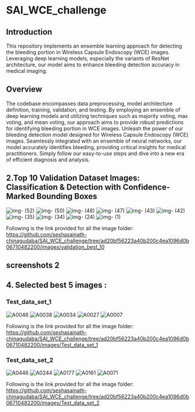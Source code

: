 # SAI_WCE_challenge
## Introduction
This repository implements an ensemble learning approach for detecting the bleeding portion in Wireless Capsule Endoscopy (WCE) images. Leveraging deep learning models, especially the variants of ResNet architecture, our model aims to enhance bleeding detection accuracy in medical imaging.

## Overview
The codebase encompasses data preprocessing, model architecture definition, training, validation, and testing. By employing an ensemble of deep learning models and utilizing techniques such as majority voting, max voting, and mean voting, our approach aims to provide robust predictions for identifying bleeding portion in WCE images.
Unleash the power of our bleeding detection model designed for Wireless Capsule Endoscopy (WCE) images. Seamlessly integrated with an ensemble of neural networks, our model accurately identifies bleeding, providing critical insights for medical practitioners. Simply follow our easy-to-use steps and dive into a new era of efficient diagnosis and analysis.

## 2.Top 10 Validation Dataset Images: Classification & Detection with Confidence-Marked Bounding Boxes
![img- (52)](https://github.com/seshasainath-chinagudaba/SAI_WCE_challenge/assets/61778966/95beb3f7-5632-4aa4-a484-4a19aef25d9b)
![img- (50)](https://github.com/seshasainath-chinagudaba/SAI_WCE_challenge/assets/61778966/c9821548-0645-423e-916a-5d5405e6f474)
![img- (48)](https://github.com/seshasainath-chinagudaba/SAI_WCE_challenge/assets/61778966/009beffb-cc2b-4f6a-950a-1eb2ccf60c27)
![img- (47)](https://github.com/seshasainath-chinagudaba/SAI_WCE_challenge/assets/61778966/7d85467f-258c-4a33-b607-d121c8168f9d)
![img- (43)](https://github.com/seshasainath-chinagudaba/SAI_WCE_challenge/assets/61778966/8e14ef2e-17bb-4214-ab40-c7a3a8f45a94)
![img- (42)](https://github.com/seshasainath-chinagudaba/SAI_WCE_challenge/assets/61778966/00128118-0c05-4cc2-a3ff-4a82fe31b9f8)
![img- (35)](https://github.com/seshasainath-chinagudaba/SAI_WCE_challenge/assets/61778966/0024c145-ccb2-46dd-8138-4bd412eb89de)
![img- (34)](https://github.com/seshasainath-chinagudaba/SAI_WCE_challenge/assets/61778966/9b1511b1-1324-4f55-81ca-c6e4a2f83fb6)
![img- (24)](https://github.com/seshasainath-chinagudaba/SAI_WCE_challenge/assets/61778966/7bc630d7-08ff-410d-958a-bca3e5328891)
![img- (1)](https://github.com/seshasainath-chinagudaba/SAI_WCE_challenge/assets/61778966/34de62d4-a201-47ef-8564-58dbf7f05507) 

 Following is the link provided for all the image folder: https://github.com/seshasainath-chinagudaba/SAI_WCE_challenge/tree/ad20bf56223a40b200c4ea1096d0b06710482200/images/validation_best_10
## screenshots 2

## 4. Selected best 5 images :

### Test_data_set_1

![A0046](https://github.com/seshasainath-chinagudaba/SAI_WCE_challenge/assets/61778966/2362ddef-8548-4e1d-887b-f10ce105c2ac)
![A0038](https://github.com/seshasainath-chinagudaba/SAI_WCE_challenge/assets/61778966/ce86b710-133d-4abb-85d5-a8b9ae27ccc9)
![A0034](https://github.com/seshasainath-chinagudaba/SAI_WCE_challenge/assets/61778966/ea6ad5c9-9db3-40d2-9cbc-fc666ec8effb)
![A0027](https://github.com/seshasainath-chinagudaba/SAI_WCE_challenge/assets/61778966/2a31658f-c406-448d-a0b1-8e5aefe97a1a)
![A0007](https://github.com/seshasainath-chinagudaba/SAI_WCE_challenge/assets/61778966/6f220398-d275-4a3c-9f44-c6b4fcc58f42)

 Following is the link provided for all the image folder: https://github.com/seshasainath-chinagudaba/SAI_WCE_challenge/tree/ad20bf56223a40b200c4ea1096d0b06710482200/images/Test_data_set_1
 
### Test_data_set_2

![A0446](https://github.com/seshasainath-chinagudaba/SAI_WCE_challenge/assets/61778966/9c288d6a-f004-4622-8670-3f1e02db28b0)
![A0244](https://github.com/seshasainath-chinagudaba/SAI_WCE_challenge/assets/61778966/a29b6641-6e8b-4f93-a400-3b95d6d4adfc)
![A0177](https://github.com/seshasainath-chinagudaba/SAI_WCE_challenge/assets/61778966/8ffe98f4-a18a-4d03-90b5-74a5671d33a6)
![A0161](https://github.com/seshasainath-chinagudaba/SAI_WCE_challenge/assets/61778966/ad0e8759-2f65-4dfd-bbe5-2cf72d5214e8)
![A0071](https://github.com/seshasainath-chinagudaba/SAI_WCE_challenge/assets/61778966/c46c58d4-5d77-4f8b-b301-01c7d64881ea)

 Following is the link provided for all the image folder: https://github.com/seshasainath-chinagudaba/SAI_WCE_challenge/tree/ad20bf56223a40b200c4ea1096d0b06710482200/images/Test_data_set_2



